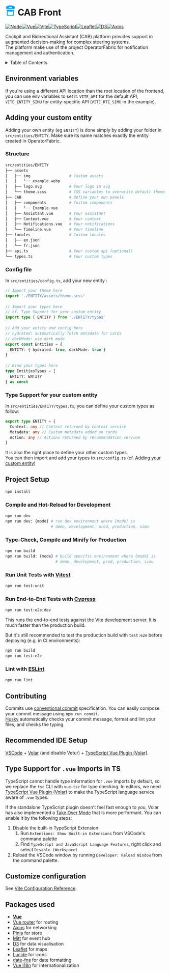 # ![Logo](./public/favicon-32x32.png) CAB Front

[![Node](https://img.shields.io/badge/Node%20js-339933?style=for-the-badge&logo=nodedotjs&logoColor=white)](https://nodejs.org)[![Vue](https://img.shields.io/badge/Vue.js-35495E?style=for-the-badge&logo=vuedotjs&logoColor=4FC08D)](https://vuejs.org)[![Vite](https://img.shields.io/badge/vite-%23646CFF.svg?style=for-the-badge&logo=vite&logoColor=white)](https://vitejs.dev)[![TypeScript](https://img.shields.io/badge/typescript-%23007ACC.svg?style=for-the-badge&logo=typescript&logoColor=white)](https://www.typescriptlang.org)[![Leaflet](https://img.shields.io/badge/Leaflet-199900?style=for-the-badge&logo=Leaflet&logoColor=white)](https://leafletjs.com)[![D3](https://img.shields.io/badge/d3%20js-F9A03C?style=for-the-badge&logo=d3.js&logoColor=white)](https://d3js.org)[![Axios](https://img.shields.io/badge/axios-671ddf?&style=for-the-badge&logo=axios&logoColor=white)](https://axios-http.com)

Cockpit and Bidirectional Assistant (CAB) platform provides support in augmented decision-making for complex steering systems.  
The platform make use of the project OperatorFabric for notification management and authentication.

<details>
  <summary>Table of Contents</summary>
  <ol>
    <li><a href="#environment-variables">Environment variables</a></li>
    <li>
      <a href="#adding-your-custom-entity">Adding your custom entity</a>
      <ul>
        <li><a href="#structure">Structure</a></li>
        <li><a href="#config-file">Config file</a></li>
        <li><a href="#type-support-for-your-custom-entity">Type Support for your custom entity</a></li>
      </ul>
    </li>
    <li>
      <a href="#project-setup">Project Setup</a>
      <ul>
        <li><a href="#compile-and-hot-reload-for-development">Compile and Hot-Reload for Development</a></li>
        <li><a href="#type-check-compile-and-minify-for-production">Type-Check, Compile and Minify for Production</a></li>
        <li><a href="#run-unit-tests-with-vitest">Run Unit Tests with Vitest</a></li>
        <li><a href="#run-end-to-end-tests-with-cypress">Run End-to-End Tests with Cypress</a></li>
        <li><a href="#lint-with-eslint">Lint with ESLint</a></li>
      </ul>
    </li>
    <li><a href="#contributing">Contributing</a></li>
    <li><a href="#recommended-ide-setup">Recommended IDE Setup</a></li>
    <li><a href="#type-support-for-vue-imports-in-ts">Type Support for `.vue` Imports in TS</a></li>
    <li><a href="#customize-configuration">Customize configuration</a></li>
    <li><a href="#packages-used">Packages used</a></li>

  </ol>
</details>

## Environment variables

If you're using a different API location than the root location of the frontend, you can use env variables to set it: `VITE_API` for the default API, `VITE_ENTITY_SIMU` for entity-specific API (`VITE_RTE_SIMU` in the example).

## Adding your custom entity

Adding your own entity (eg `ENTITY`) is done simply by adding your folder in `src/entities/ENTITY`.
Make sure its name matches exactly the entity created in OperatorFabric.

### Structure

```sh
src/entities/ENTITY
├── assets
│   ├── img                 # Custom assets
│   │   └── example.webp
│   ├── logo.svg            # Your logo in svg
│   └── theme.scss          # CSS variables to overwrite default theme
├── CAB                     # Define your own panels
│   ├── components          # Custom components
│   │   └── Example.vue
│   ├── Assistant.vue       # Your assistant
│   ├── Context.vue         # Your context
│   ├── Notifications.vue   # Your notifications
│   └── Timeline.vue        # Your timeline
├── locales                 # Custom locales
│   ├── en.json
│   └── fr.json
├── api.ts                  # Your custom api (optional)
└── types.ts                # Your custom types
```

### Config file

In `src/entities/config.ts`, add your new entity :

```ts
// Import your theme here
import './ENTITY/assets/theme.scss'

// Import your types here
// cf. Type Support for your custom entity
import type { ENTITY } from './ENTITY/types'

// Add your entity and config here
// hydrated: automatically fetch metadata for cards
// darkMode: use dark mode
export const Entities = {
  ENTITY: { hydrated: true, darkMode: true }
}

// Bind your types here
type EntitiesTypes = {
  ENTITY: ENTITY
} as const
```

### Type Support for your custom entity

In `src/entities/ENTITY/types.ts`, you can define your custom types as follow:

```ts
export type ENTITY = {
  Context: any // Context returned by context service
  Metadata: any // Custom metadata added on cards
  Action: any // Actions returned by recommendation service
}
```

It is also the right place to define your other custom types.  
You can then import and add your types to `src/config.ts` (cf. [Adding your custom entity](#adding-your-custom-entity))

## Project Setup

```sh
npm install
```

### Compile and Hot-Reload for Development

```sh
npm run dev
npm run dev: {mode} # run dev environment where {mode} is
                    # demo, development, prod, production, simu
```

### Type-Check, Compile and Minify for Production

```sh
npm run build
npm run build: {mode} # build specific environment where {mode} is
                      # demo, development, prod, production, simu
```

### Run Unit Tests with [Vitest](https://vitest.dev/)

```sh
npm run test:unit
```

### Run End-to-End Tests with [Cypress](https://www.cypress.io/)

```sh
npm run test:e2e:dev
```

This runs the end-to-end tests against the Vite development server.
It is much faster than the production build.

But it's still recommended to test the production build with `test:e2e` before deploying (e.g. in CI environments):

```sh
npm run build
npm run test:e2e
```

### Lint with [ESLint](https://eslint.org/)

```sh
npm run lint
```

## Contributing

Commits use [conventional commit](https://www.conventionalcommits.org/en/v1.0.0/#summary) specification. You can easily compose your commit message using `npm run commit`.  
[Husky](https://typicode.github.io/husky/) automatically checks your commit message, format and lint your files, and checks the typing.

## Recommended IDE Setup

[VSCode](https://code.visualstudio.com/) + [Volar](https://marketplace.visualstudio.com/items?itemName=Vue.volar) (and disable Vetur) + [TypeScript Vue Plugin (Volar)](https://marketplace.visualstudio.com/items?itemName=Vue.vscode-typescript-vue-plugin).

## Type Support for `.vue` Imports in TS

TypeScript cannot handle type information for `.vue` imports by default, so we replace the `tsc` CLI with `vue-tsc` for type checking. In editors, we need [TypeScript Vue Plugin (Volar)](https://marketplace.visualstudio.com/items?itemName=Vue.vscode-typescript-vue-plugin) to make the TypeScript language service aware of `.vue` types.

If the standalone TypeScript plugin doesn't feel fast enough to you, Volar has also implemented a [Take Over Mode](https://github.com/johnsoncodehk/volar/discussions/471#discussioncomment-1361669) that is more performant. You can enable it by the following steps:

1. Disable the built-in TypeScript Extension
   1. Run `Extensions: Show Built-in Extensions` from VSCode's command palette
   2. Find `TypeScript and JavaScript Language Features`, right click and select `Disable (Workspace)`
2. Reload the VSCode window by running `Developer: Reload Window` from the command palette.

## Customize configuration

See [Vite Configuration Reference](https://vitejs.dev/config/).

## Packages used

- **[Vue](https://vuejs.org/guide/introduction.html)**
- [Vue router](https://router.vuejs.org/guide/) for routing
- [Axios](https://axios-http.com/docs/intro) for networking
- [Pinia](https://pinia.vuejs.org/core-concepts/) for store
- [Mitt](https://github.com/developit/mitt) for event hub
- [D3](https://d3js.org/getting-started) for data visualisation
- [Leaflet](https://leafletjs.com/reference.html) for maps
- [Lucide](https://lucide.dev/icons/) for icons
- [date-fns](https://date-fns.org/docs/Getting-Started) for date formatting
- [Vue I18n](https://vue-i18n.intlify.dev/) for internationalization
